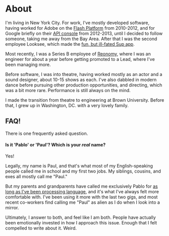 # About

I'm living in New York City. For work, I've mostly developed software, having
worked for Adobe on the [Flash Platform][2] from 2010-2012, and for Google
briefly on their [API console][3] from 2012-2013, until I decided to follow
someone, taking me away from the Bay Area. After that I was the second employee
Looksee, which made the [fun, but ill-fated Sup app][4].

Most recently, I was a Series B employee of [Reonomy][5], where I was an
engineer for about a year before getting promoted to a Lead, where I've been
managing more.

Before software, I was into theatre, having worked mostly as an actor
and a sound designer, about 10-15 shows as each. I've also dabbled in modern
dance before pursuing other production opportunities, and directing, which was
a bit more rare. Performance is still always on the mind.

I made the transition from theatre to engineering at Brown University. Before
that, I grew up in Washington, DC. with a very lovely family.

## FAQ!

There is one frequently asked question.

#### Is it 'Pablo' or 'Paul'? Which is your <em>real</em> name?

Yes!

Legally, my name is Paul, and that's what most of my English-speaking people
called me in school and my first two jobs. My siblings, cousins, and exes all
mostly call me "Paul."

But my parents and grandparents have called me exclusively Pablo for [as long as
I've been processing language][1], and it's what I've always felt more
comfortable with. I've been using it more with the last two gigs, and most
recent co-workers find calling me "Paul" as alien as I do when I look into a
mirror.

Ultimately, I answer to both, and feel like I am both. People have actually been
emotionally invested in how I approach this issue. Enough that I felt compelled
to write about it. Weird.


   [1]: http://www.qwantz.com/index.php?comic=2479
   [2]: http://www.adobe.com/flash
   [3]: http://code.google.com/apis/console
   [4]: http://techcrunch.com/2014/08/07/sup-app/
   [5]: https://reonomy.com
